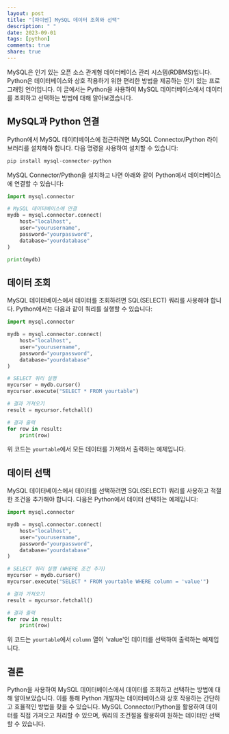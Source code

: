 ```yaml
---
layout: post
title: "[파이썬] MySQL 데이터 조회와 선택"
description: " "
date: 2023-09-01
tags: [python]
comments: true
share: true
---
```


MySQL은 인기 있는 오픈 소스 관계형 데이터베이스 관리 시스템(RDBMS)입니다. Python은 데이터베이스와 상호 작용하기 위한 편리한 방법을 제공하는 인기 있는 프로그래밍 언어입니다. 이 글에서는 Python을 사용하여 MySQL 데이터베이스에서 데이터를 조회하고 선택하는 방법에 대해 알아보겠습니다.

## MySQL과 Python 연결

Python에서 MySQL 데이터베이스에 접근하려면 MySQL Connector/Python 라이브러리를 설치해야 합니다. 다음 명령을 사용하여 설치할 수 있습니다:

```python
pip install mysql-connector-python
```

MySQL Connector/Python을 설치하고 나면 아래와 같이 Python에서 데이터베이스에 연결할 수 있습니다:

```python
import mysql.connector

# MySQL 데이터베이스에 연결
mydb = mysql.connector.connect(
    host="localhost",
    user="yourusername",
    password="yourpassword",
    database="yourdatabase"
)

print(mydb)
```

## 데이터 조회

MySQL 데이터베이스에서 데이터를 조회하려면 SQL(SELECT) 쿼리를 사용해야 합니다. Python에서는 다음과 같이 쿼리를 실행할 수 있습니다:

```python
import mysql.connector

mydb = mysql.connector.connect(
    host="localhost",
    user="yourusername",
    password="yourpassword",
    database="yourdatabase"
)

# SELECT 쿼리 실행
mycursor = mydb.cursor()
mycursor.execute("SELECT * FROM yourtable")

# 결과 가져오기
result = mycursor.fetchall()

# 결과 출력
for row in result:
    print(row)
```

위 코드는 `yourtable`에서 모든 데이터를 가져와서 출력하는 예제입니다.

## 데이터 선택

MySQL 데이터베이스에서 데이터를 선택하려면 SQL(SELECT) 쿼리를 사용하고 적절한 조건을 추가해야 합니다. 다음은 Python에서 데이터 선택하는 예제입니다:

```python
import mysql.connector

mydb = mysql.connector.connect(
    host="localhost",
    user="yourusername",
    password="yourpassword",
    database="yourdatabase"
)

# SELECT 쿼리 실행 (WHERE 조건 추가)
mycursor = mydb.cursor()
mycursor.execute("SELECT * FROM yourtable WHERE column = 'value'")

# 결과 가져오기
result = mycursor.fetchall()

# 결과 출력
for row in result:
    print(row)
```

위 코드는 `yourtable`에서 `column` 열이 'value'인 데이터를 선택하여 출력하는 예제입니다.

## 결론

Python을 사용하여 MySQL 데이터베이스에서 데이터를 조회하고 선택하는 방법에 대해 알아보았습니다. 이를 통해 Python 개발자는 데이터베이스와 상호 작용하는 간단하고 효율적인 방법을 찾을 수 있습니다. MySQL Connector/Python을 활용하여 데이터를 직접 가져오고 처리할 수 있으며, 쿼리의 조건절을 활용하여 원하는 데이터만 선택할 수 있습니다.